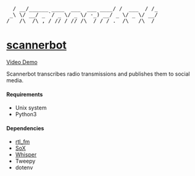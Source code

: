 
<pre>
  / __/______ ____  ___  ___ ____/ /  ___  / /_
 _\ \/ __/ _ `/ _ \/ _ \/ -_) __/ _ \/ _ \/ __/
/___/\__/\_,_/_//_/_//_/\__/_/ /_.__/\___/\__/ 
</pre>

# [scannerbot](https://twitter.com/sdscannerbot)

[Video Demo](https://youtu.be/BztbGC5vuCY)

Scannerbot transcribes radio transmissions and publishes them to social media.

#### Requirements
* Unix system
* Python3
#### Dependencies
* [rtl_fm](http://kmkeen.com/rtl-demod-guide/index.html)
* [SoX](https://sox.sourceforge.net/sox.html)
* [Whisper](https://github.com/openai/whisper)
* Tweepy
* dotenv
